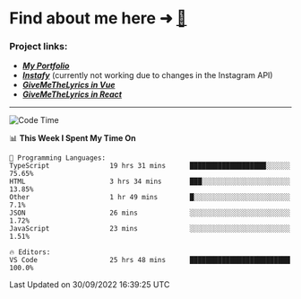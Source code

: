 # Find about me here ➜ [🧑](https://pauabella.dev)

### Project links:
- ***[My Portfolio](https://pauabella.dev)***
- ***[Instafy](https://instafy.me)*** (currently not working due to changes in the Instagram API)
- ***[GiveMeTheLyrics in Vue](https://lyrics.pauabella.dev)***
- ***[GiveMeTheLyrics in React](https://pauabella.dev/GiveMeTheLyrics)***

---
<!--START_SECTION:waka-->
![Code Time](http://img.shields.io/badge/Code%20Time-1%2C499%20hrs%2046%20mins-blue)

📊 **This Week I Spent My Time On** 

```text
💬 Programming Languages: 
TypeScript               19 hrs 31 mins      ███████████████████░░░░░░   75.65% 
HTML                     3 hrs 34 mins       ███░░░░░░░░░░░░░░░░░░░░░░   13.85% 
Other                    1 hr 49 mins        █░░░░░░░░░░░░░░░░░░░░░░░░   7.1% 
JSON                     26 mins             ░░░░░░░░░░░░░░░░░░░░░░░░░   1.72% 
JavaScript               23 mins             ░░░░░░░░░░░░░░░░░░░░░░░░░   1.51%

🔥 Editors: 
VS Code                  25 hrs 48 mins      █████████████████████████   100.0%

```


 Last Updated on 30/09/2022 16:39:25 UTC
<!--END_SECTION:waka-->
